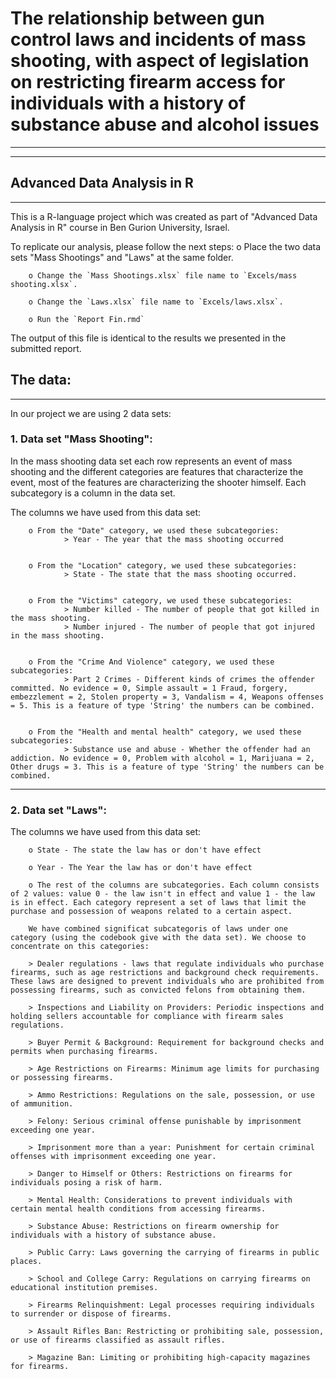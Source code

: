 # **The relationship between gun control laws and incidents of mass shooting, with aspect of legislation on restricting firearm access for individuals with a history of substance abuse and alcohol issues**
---
---


## **Advanced Data Analysis in R**
***
This is a R-language project which was created as part of "Advanced Data Analysis in R" course in Ben Gurion University, Israel.

To replicate our analysis, please follow the next steps:
        o Place the two data sets "Mass Shootings" and "Laws" at the same folder.

        o Change the `Mass Shootings.xlsx` file name to `Excels/mass shooting.xlsx`.

        o Change the `Laws.xlsx` file name to `Excels/laws.xlsx`. 

        o Run the `Report Fin.rmd`

The output of this file is identical to the results we presented in the submitted report.


## **The data:**
***

In our project we are using 2 data sets:

### **1. Data set "Mass Shooting":**

In the mass shooting data set each row represents an event of mass shooting and the different categories are features that characterize the event, most of the features are characterizing the shooter himself. Each subcategory is a column in the data set. 

The columns we have used from this data set:

        o From the "Date" category, we used these subcategories:
                > Year - The year that the mass shooting occurred


        o From the "Location" category, we used these subcategories:
                > State - The state that the mass shooting occurred.


        o From the "Victims" category, we used these subcategories:
                > Number killed - The number of people that got killed in the mass shooting.
                > Number injured - The number of people that got injured in the mass shooting.


        o From the "Crime And Violence" category, we used these subcategories:
                > Part 2 Crimes - Different kinds of crimes the offender committed. No evidence = 0, Simple assault = 1 Fraud, forgery, embezzlement = 2, Stolen property = 3, Vandalism = 4, Weapons offenses = 5. This is a feature of type 'String' the numbers can be combined.


        o From the "Health and mental health" category, we used these subcategories:
                > Substance use and abuse - Whether the offender had an addiction. No evidence = 0, Problem with alcohol = 1, Marijuana = 2, Other drugs = 3. This is a feature of type 'String' the numbers can be combined.


***


### **2. Data set "Laws":**

The columns we have used from this data set:

        o State - The state the law has or don't have effect

        o Year - The Year the law has or don't have effect

        o The rest of the columns are subcategories. Each column consists of 2 values: value 0 - the law isn't in effect and value 1 - the law is in effect. Each category represent a set of laws that limit the purchase and possession of weapons related to a certain aspect. 
        
        We have combined significat subcategoris of laws under one category (using the codebook give with the data set). We choose to concentrate on this categories: 

        > Dealer regulations - laws that regulate individuals who purchase firearms, such as age restrictions and background check requirements. These laws are designed to prevent individuals who are prohibited from possessing firearms, such as convicted felons from obtaining them.

        > Inspections and Liability on Providers: Periodic inspections and holding sellers accountable for compliance with firearm sales regulations.

        > Buyer Permit & Background: Requirement for background checks and permits when purchasing firearms.

        > Age Restrictions on Firearms: Minimum age limits for purchasing or possessing firearms.

        > Ammo Restrictions: Regulations on the sale, possession, or use of ammunition.

        > Felony: Serious criminal offense punishable by imprisonment exceeding one year.
        
        > Imprisonment more than a year: Punishment for certain criminal offenses with imprisonment exceeding one year.

        > Danger to Himself or Others: Restrictions on firearms for individuals posing a risk of harm.
        
        > Mental Health: Considerations to prevent individuals with certain mental health conditions from accessing firearms.
        
        > Substance Abuse: Restrictions on firearm ownership for individuals with a history of substance abuse.

        > Public Carry: Laws governing the carrying of firearms in public places.
        
        > School and College Carry: Regulations on carrying firearms on educational institution premises.

        > Firearms Relinquishment: Legal processes requiring individuals to surrender or dispose of firearms.

        > Assault Rifles Ban: Restricting or prohibiting sale, possession, or use of firearms classified as assault rifles.

        > Magazine Ban: Limiting or prohibiting high-capacity magazines for firearms.
